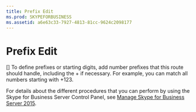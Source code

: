 ```yaml
---
title: Prefix Edit
ms.prod: SKYPEFORBUSINESS
ms.assetid: a6e63c33-7927-4813-81cc-9624c2098177
---
```



# Prefix Edit
[]
To define prefixes or starting digits, add number prefixes that this route should handle, including the + if necessary. For example, you can match all numbers starting with +123.
  
    
    

For details about the different procedures that you can perform by using the Skype for Business Server Control Panel, see  [Manage Skype for Business Server 2015](manage-skype-for-business-server-2015.md).
